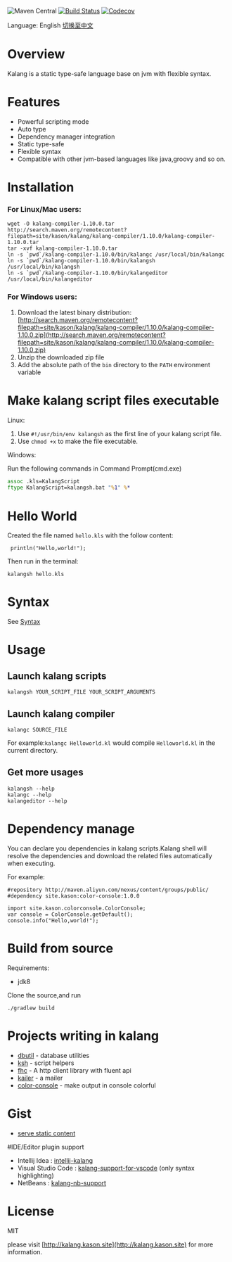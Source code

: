 ![Maven Central](https://img.shields.io/maven-central/v/site.kason.kalang/kalang-compiler.svg)
[![Build Status](https://travis-ci.org/kasonyang/kalang.svg)](https://travis-ci.org/kasonyang/kalang)
[![Codecov](https://img.shields.io/codecov/c/github/kasonyang/kalang.svg)](https://codecov.io/gh/kasonyang/kalang)

Language: English [切换至中文](README.zh_CN.md)

# Overview

Kalang is a static type-safe language base on jvm with flexible syntax.

# Features

* Powerful scripting mode
* Auto type
* Dependency manager integration
* Static type-safe
* Flexible syntax
* Compatible with other jvm-based languages like java,groovy and so on.

# Installation

### For Linux/Mac users:

    wget -O kalang-compiler-1.10.0.tar http://search.maven.org/remotecontent?filepath=site/kason/kalang/kalang-compiler/1.10.0/kalang-compiler-1.10.0.tar
    tar -xvf kalang-compiler-1.10.0.tar
    ln -s `pwd`/kalang-compiler-1.10.0/bin/kalangc /usr/local/bin/kalangc
    ln -s `pwd`/kalang-compiler-1.10.0/bin/kalangsh /usr/local/bin/kalangsh
    ln -s `pwd`/kalang-compiler-1.10.0/bin/kalangeditor /usr/local/bin/kalangeditor

### For Windows users:

1. Download the latest binary distribution:[http://search.maven.org/remotecontent?filepath=site/kason/kalang/kalang-compiler/1.10.0/kalang-compiler-1.10.0.zip](http://search.maven.org/remotecontent?filepath=site/kason/kalang/kalang-compiler/1.10.0/kalang-compiler-1.10.0.zip)
2. Unzip the downloaded zip file
3. Add the absolute path of the `bin` directory to the `PATH` environment variable

# Make kalang script files executable

Linux:

1. Use `#!/usr/bin/env kalangsh` as the first line of your kalang script file.
2. Use `chmod +x` to make the file executable.
    
Windows:

 Run the following commands in Command Prompt(cmd.exe)
    
```bat
assoc .kls=KalangScript 
ftype KalangScript=kalangsh.bat "%1" %*
```

# Hello World

Created the file named `hello.kls` with the follow content:
 
     println("Hello,world!");

Then run in the terminal:

    kalangsh hello.kls

# Syntax

See [Syntax](docs/syntax.md)

# Usage

## Launch kalang scripts

```
kalangsh YOUR_SCRIPT_FILE YOUR_SCRIPT_ARGUMENTS
```

## Launch kalang compiler

```
kalangc SOURCE_FILE
```

For example:`kalangc Helloworld.kl` would compile `Helloworld.kl` in the current directory.

## Get more usages

```
kalangsh --help
kalangc --help
kalangeditor --help
```

# Dependency manage

You can declare you dependencies in kalang scripts.Kalang shell will resolve the dependencies and download the related files automatically when executing.

For example:
```
#repository http://maven.aliyun.com/nexus/content/groups/public/
#dependency site.kason:color-console:1.0.0

import site.kason.colorconsole.ColorConsole;
var console = ColorConsole.getDefault();
console.info("Hello,world!");
```

# Build from source

Requirements:

* jdk8

Clone the source,and run

    ./gradlew build
    
# Projects writing in kalang

* [dbutil](https://github.com/kasonyang/dbutil) - database utilities
* [ksh](https://github.com/kasonyang/ksh) - script helpers
* [fhc](https://github.com/kasonyang/fhc) - A http client library with fluent api
* [kailer](https://github.com/kasonyang/kailer) - a mailer
* [color-console](https://github.com/kasonyang/color-console) - make output in console colorful

# Gist

* [serve static content](https://gist.github.com/kasonyang/f3d8364161144b0c49f9caf3a7b42272)

#IDE/Editor plugin support

* Intellij Idea : [intellij-kalang](https://github.com/kasonyang/intellij-kalang)
* Visual Studio Code : [kalang-support-for-vscode](https://github.com/kasonyang/kalang-support-for-vscode) (only syntax highlighting)
* NetBeans : [kalang-nb-support](https://github.com/kasonyang/kalang-nb-support)

# License

MIT

please visit [http://kalang.kason.site](http://kalang.kason.site) for more information.
